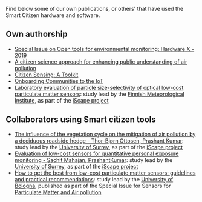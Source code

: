 Find below some of our own publications, or others' that have used the Smart Citizen hardware and software.

## Own authorship

- [Special Issue on Open tools for environmental monitoring: Hardware X - 2019](https://www.sciencedirect.com/science/article/pii/S2468067219300203)
- [A citizen science approach for enhancing public understanding of air pollution](https://www.sciencedirect.com/science/article/pii/S2210670719317020?via%3Dihub)
- [Citizen Sensing: A Toolkit](https://eprints.whiterose.ac.uk/148521/)
- [Onboarding Communities to the IoT](https://link.springer.com/chapter/10.1007/978-3-319-70284-1_2)
- [Laboratory  evaluation  of  particle  size-selectivity  of  optical  low-cost particulate matter sensors](https://www.atmos-meas-tech-discuss.net/amt-2019-422/amt-2019-422.pdf): study lead by the [Finnish Meteorological Institute](https://en.ilmatieteenlaitos.fi/), as part of the [iScape project](https://www.iscapeproject.eu/)

## Collaborators using Smart citizen tools

- [The influence of the vegetation cycle on the mitigation of air pollution by a deciduous roadside hedge - Thor-Bjørn Ottosen, Prashant Kumar](https://www.sciencedirect.com/science/article/pii/S2210670719329567?via%3Dihub): study lead by the [University of Surrey](https://www.surrey.ac.uk/), as part of the [iScape project](https://www.iscapeproject.eu/)
- [Evaluation of low-cost sensors for quantitative personal exposure monitoring - Sachit Mahajan, PrashantKumar](https://www.sciencedirect.com/science/article/abs/pii/S2210670720300639): study lead by the [University of Surrey](https://www.surrey.ac.uk/), as part of the [iScape project](https://www.iscapeproject.eu/)
- [How to get the best from low-cost particulate matter sensors: guidelines and practical recommendations](https://doi.org/10.3390/s20113073): study lead by the [University of Bologna](https://www.unibo.it/en), published as part of the Special Issue for Sensors for [Particulate Matter and Air pollution](https://www.mdpi.com/journal/sensors/special_issues/PM_AP)